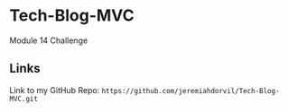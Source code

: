# Tech-Blog-MVC
Module 14 Challenge


## Links

Link to my GitHub Repo:
` https://github.com/jeremiahdorvil/Tech-Blog-MVC.git `